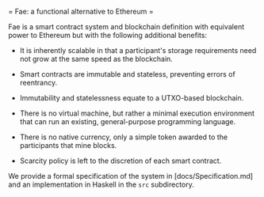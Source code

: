 = Fae: a functional alternative to Ethereum =

Fae is a smart contract system and blockchain definition with equivalent power
to Ethereum but with the following additional benefits:

  - It is inherently scalable in that a participant's storage requirements need
    not grow at the same speed as the blockchain.

  - Smart contracts are immutable and stateless, preventing errors of reentrancy.

  - Immutability and statelessness equate to a UTXO-based blockchain.

  - There is no virtual machine, but rather a minimal execution environment that
    can run an existing, general-purpose programming language.

  - There is no native currency, only a simple token awarded to the participants
    that mine blocks.

  - Scarcity policy is left to the discretion of each smart contract.

We provide a formal specification of the system in [docs/Specification.md] and
an implementation in Haskell in the `src` subdirectory.
